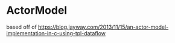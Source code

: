 # ActorModel
based off of https://blog.jayway.com/2013/11/15/an-actor-model-implementation-in-c-using-tpl-dataflow
